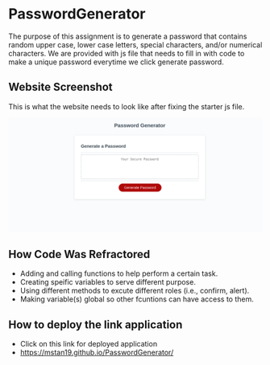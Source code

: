 # PasswordGenerator
The purpose of this assignment is to generate a password that contains random upper case, lower case letters, special characters, and/or numerical characters. We are provided with js file that needs to fill in with code to make a unique password everytime we click generate password.

## Website Screenshot
This is what the website needs to look like after fixing the starter js file.

![PasswordGenerator mock-up](./images/passwordgenemockup.png)

## How Code Was Refractored
* Adding and calling functions to help perform a certain task.
* Creating speific variables to serve different purpose.
* Using different methods to excute different roles (i.e., confirm, alert).
* Making variable(s) global so other fcuntions can have access to them.

## How to deploy the link application
* Click on this link for deployed application
* https://mstan19.github.io/PasswordGenerator/


